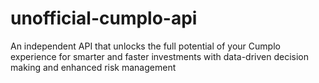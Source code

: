 # unofficial-cumplo-api
An independent API that unlocks the full potential of your Cumplo experience for smarter and faster investments with data-driven decision making and enhanced risk management
